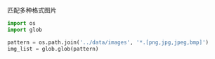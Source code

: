 匹配多种格式图片

```python
import os
import glob

pattern = os.path.join('../data/images', '*.[png,jpg,jpeg,bmp]')
img_list = glob.glob(pattern)
```

